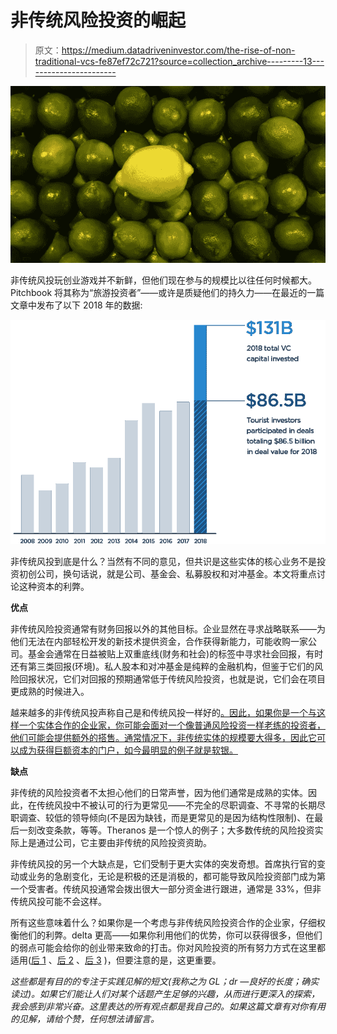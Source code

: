 # 非传统风险投资的崛起

> 原文：<https://medium.datadriveninvestor.com/the-rise-of-non-traditional-vcs-fe87ef72c721?source=collection_archive---------13----------------------->

![](img/7990d19b04a8068e373edcf92367eff2.png)

非传统风投玩创业游戏并不新鲜，但他们现在参与的规模比以往任何时候都大。Pitchbook 将其称为“旅游投资者”——或许是质疑他们的持久力——在最近的一篇文章中发布了以下 2018 年的数据:

![](img/72156007a7fa55d76e341b028afd5700.png)

非传统风投到底是什么？当然有不同的意见，但共识是这些实体的核心业务不是投资初创公司，换句话说，就是公司、基金会、私募股权和对冲基金。本文将重点讨论这种资本的利弊。

**优点**

非传统风险投资通常有财务回报以外的其他目标。企业显然在寻求战略联系——为他们无法在内部轻松开发的新技术提供资金，合作获得新能力，可能收购一家公司。基金会通常在日益被贴上双重底线(财务和社会)的标签中寻求社会回报，有时还有第三类回报(环境)。私人股本和对冲基金是纯粹的金融机构，但鉴于它们的风险回报状况，它们对回报的预期通常低于传统风险投资，也就是说，它们会在项目更成熟的时候进入。

越来越多的非传统风投声称自己是和传统风投一样好的[。因此，如果你是一个与这样一个实体合作的企业家，你可能会面对一个像普通风险投资一样老练的投资者，他们可能会提供额外的搭售。通常情况下，非传统实体的规模要大得多，因此它可以成为获得巨额资本的门户，如今最明显的例子就是软银。](https://www.cnbc.com/2019/07/25/microsoft-dell-vcs-days-of-being-second-best-to-silicon-valley-over.html)

**缺点**

非传统的风险投资者不太担心他们的日常声誉，因为他们通常是成熟的实体。因此，在传统风投中不被认可的行为更常见——不完全的尽职调查、不寻常的长期尽职调查、较低的领导倾向(不是因为缺钱，而是更常见的是因为结构性限制)、在最后一刻改变条款，等等。Theranos 是一个惊人的例子；大多数传统的风险投资实际上是通过公司，它主要由非传统的风险投资资助。

非传统风投的另一个大缺点是，它们受制于更大实体的突发奇想。首席执行官的变动或业务的急剧变化，无论是积极的还是消极的，都可能导致风险投资部门成为第一个受害者。传统风投通常会拨出很大一部分资金进行跟进，通常是 33%，但非传统风投可能不会这样。

所有这些意味着什么？如果你是一个考虑与非传统风险投资合作的企业家，仔细权衡他们的利弊。delta 更高——如果你利用他们的优势，你可以获得很多，但他们的弱点可能会给你的创业带来致命的打击。你对风险投资的所有努力方式在这里都适用([后 1](https://www.linkedin.com/pulse/do-you-really-understand-your-vc-amit-garg/) 、[后 2](https://www.linkedin.com/pulse/5-questions-every-entrepreneur-should-ask-vc-amit-garg/) 、[后 3](https://www.linkedin.com/pulse/working-smaller-versus-larger-vc-3-key-factors-amit-garg/) )，但要注意的是，这更重要。

*这些都是有目的的专注于实践见解的短文(我称之为 GL；dr —良好的长度；确实读过)。如果它们能让人们对某个话题产生足够的兴趣，从而进行更深入的探索，我会感到非常兴奋。这里表达的所有观点都是我自己的。如果这篇文章有对你有用的见解，请给个赞，任何想法请留言。*